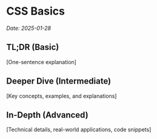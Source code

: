 # CSS Basics
*Date: 2025-01-28*

## TL;DR (Basic)
[One-sentence explanation]

## Deeper Dive (Intermediate)
[Key concepts, examples, and explanations]

## In-Depth (Advanced)
[Technical details, real-world applications, code snippets]
